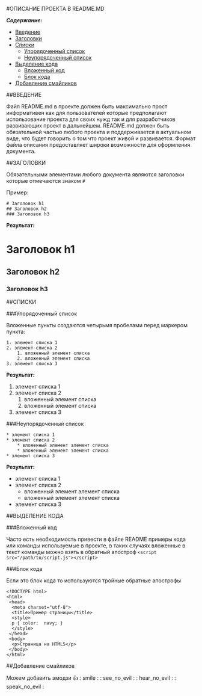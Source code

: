 #ОПИСАНИЕ ПРОЕКТА В README.MD

***Содержание:***
- [Введение](#item1)
- [Заголовки](#item2)
- [Списки](#item3)
     - [Упорядоченный список](#item31)
     - [Неупорядоченный список](#item32)
- [Выделение кода](#item4)
	 - [Вложенный код](#item41)
     - [Блок кода](#item42)
- [Добавление смайликов](#item5)

##ВВЕДЕНИЕ <a name="item1"></a>

Файл README.md в проекте должен быть максимально прост информативен как для пользователей которые предполагают использование проекта для своих нужд так и для разработчиков развивающих проект в дальнейшем. README.md должен быть обязательной частью любого проекта и поддерживается в актуальном виде, что будет говорить о том что проект живой и развивается.
Формат файла описания предоставляет широки возможности для оформления документа. 

##ЗАГОЛОВКИ <a name="item2"></a>

Обязательными элементами любого документа являются заголовки которые отмечаются знаком `#`

Пример:  
```
# Заголовок h1
## Заголовок h2
### Заголовок h3
```
**Результат:**

# Заголовок h1  
## Заголовок h2  
### Заголовок h3  

##СПИСКИ <a name="item3"></a>

###Упорядоченный список <a name="item31"></a>

Вложенные пункты создаются четырьмя пробелами перед маркером пункта:

```
1. элемент списка 1
2. элемент списка 2
    1. вложенный элемент списка
    2. вложенный элемент списка
3. элемент списка 3
```

**Результат:**

1. элемент списка 1
2. элемент списка 2
    1. вложенный элемент списка
    2. вложенный элемент списка
3. элемент списка 3

###Неупорядоченный список <a name="item32"></a>
```
* элемент списка 1
* элемент списка 2
    * вложенный элемент элемент списка
    * вложенный элемент элемент списка
* элемент списка 3
```
**Результат:**

* элемент списка 1
* элемент списка 2
    * вложенный элемент элемент списка
    * вложенный элемент элемент списка
* элемент списка 3

##ВЫДЕЛЕНИЕ КОДА <a name="item4"></a>

###Вложенный код <a name="item41"></a>

Часто есть необходимость привести в файле README примеры кода или команды используемые в проекте, в таких случаях вложенные в текст команды можно взять в обратный апостроф `<script src="/path/to/script.js"></script>`

###Блок кода <a name="item42"></a>

Если это блок кода то используются тройные обратные апострофы
```
<!DOCTYPE html>
<html>
 <head>
  <meta charset="utf-8">
  <title>Пример страницы</title>
  <style>
  p { color:  navy; }
  </style>
 </head>
 <body>
  <p>Страница на HTML5</p>
 </body>
</html>
```

##Добавление смайликов <a name="item5"></a>

Можем добавить эмодзи :+1: : smile : : see_no_evil : : hear_no_evil : : speak_no_evil :

